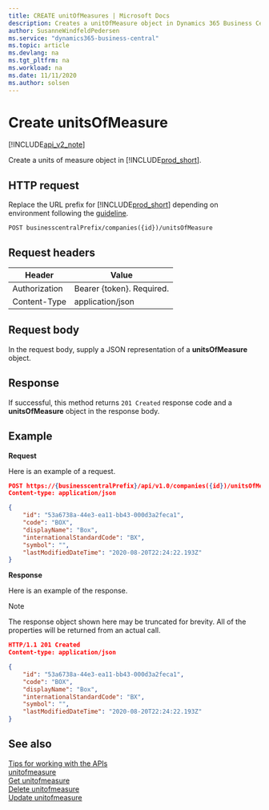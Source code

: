 ```yaml
---
title: CREATE unitOfMeasures | Microsoft Docs
description: Creates a unitOfMeasure object in Dynamics 365 Business Central.
author: SusanneWindfeldPedersen
ms.service: "dynamics365-business-central"
ms.topic: article
ms.devlang: na
ms.tgt_pltfrm: na
ms.workload: na
ms.date: 11/11/2020
ms.author: solsen
---
```


# Create unitsOfMeasure

[!INCLUDE[api_v2_note](../../includes/api_v2_note.md)]

Create a units of measure object in [!INCLUDE[prod_short](../../../includes/prod_short.md)].

## HTTP request
Replace the URL prefix for [!INCLUDE[prod_short](../../../includes/prod_short.md)] depending on environment following the [guideline](../../v1.0/endpoints-apis-for-dynamics.md).
```
POST businesscentralPrefix/companies({id})/unitsOfMeasure
```

## Request headers

|Header|Value|
|------|-----|
|Authorization  |Bearer {token}. Required. |
|Content-Type  |application/json   |

## Request body
In the request body, supply a JSON representation of a **unitsOfMeasure** object.

## Response
If successful, this method returns ```201 Created``` response code and a **unitsOfMeasure** object in the response body.

## Example

**Request**

Here is an example of a request.

```json
POST https://{businesscentralPrefix}/api/v1.0/companies({id})/unitsOfMeasure
Content-type: application/json

{
    "id": "53a6738a-44e3-ea11-bb43-000d3a2feca1",
    "code": "BOX",
    "displayName": "Box",
    "internationalStandardCode": "BX",
    "symbol": "",
    "lastModifiedDateTime": "2020-08-20T22:24:22.193Z"
}
```

**Response**

Here is an example of the response. 

> [!NOTE]  
>   The response object shown here may be truncated for brevity. All of the properties will be returned from an actual call.

```json
HTTP/1.1 201 Created
Content-type: application/json

{
    "id": "53a6738a-44e3-ea11-bb43-000d3a2feca1",
    "code": "BOX",
    "displayName": "Box",
    "internationalStandardCode": "BX",
    "symbol": "",
    "lastModifiedDateTime": "2020-08-20T22:24:22.193Z"
}
```

## See also
[Tips for working with the APIs](/dynamics365/business-central/dev-itpro/developer/devenv-connect-apps-tips)    
[unitofmeasure](../resources/dynamics_unitofmeasure.md)    
[Get unitofmeasure](dynamics_unitofmeasure_Get.md)    
[Delete unitofmeasure](dynamics_unitofmeasure_Delete.md)    
[Update unitofmeasure](dynamics_unitofmeasure_Update.md)    
